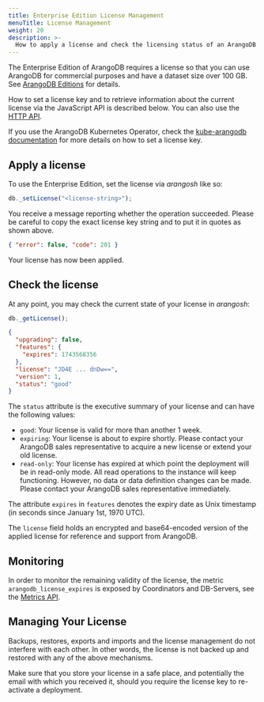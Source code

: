 ```yaml
---
title: Enterprise Edition License Management
menuTitle: License Management
weight: 20
description: >-
  How to apply a license and check the licensing status of an ArangoDB deployment
---
```

The Enterprise Edition of ArangoDB requires a license so that you can use
ArangoDB for commercial purposes and have a dataset size over 100 GB. See
[ArangoDB Editions](../../about-arangodb/features/_index.md#arangodb-editions)
for details.

How to set a license key and to retrieve information about the current license
via the JavaScript API is described below.
You can also use the [HTTP API](../../develop/http-api/administration.md#license).

If you use the ArangoDB Kubernetes Operator, check the
[kube-arangodb documentation](https://arangodb.github.io/kube-arangodb/docs/how-to/set_license.html)
for more details on how to set a license key.

## Apply a license

To use the Enterprise Edition, set the license via _arangosh_ like so:

```js
db._setLicense("<license-string>");
```

You receive a message reporting whether the operation succeeded.
Please be careful to copy the exact license key string and to put it in
quotes as shown above.

```json
{ "error": false, "code": 201 }
```

Your license has now been applied.

## Check the license

At any point, you may check the current state of your license in _arangosh_:

```js
db._getLicense();
```

```json
{
  "upgrading": false,
  "features": {
    "expires": 1743568356
  },
  "license": "JD4E ... dnDw==",
  "version": 1,
  "status": "good"
}
```

The `status` attribute is the executive summary of your license and
can have the following values:

- `good`: Your license is valid for more than another 1 week.
- `expiring`: Your license is about to expire shortly. Please contact
  your ArangoDB sales representative to acquire a new license or
  extend your old license.
- `read-only`: Your license has expired at which
  point the deployment will be in read-only mode. All read operations to the
  instance will keep functioning. However, no data or data definition changes
  can be made. Please contact your ArangoDB sales representative immediately.

The attribute `expires` in `features` denotes the expiry date as Unix timestamp
(in seconds since January 1st, 1970 UTC).

The `license` field holds an encrypted and base64-encoded version of the
applied license for reference and support from ArangoDB.

## Monitoring

In order to monitor the remaining validity of the license, the metric
`arangodb_license_expires` is exposed by Coordinators and DB-Servers, see the
[Metrics API](../../develop/http-api/monitoring/metrics.md).

## Managing Your License

Backups, restores, exports and imports and the license management do not
interfere with each other. In other words, the license is not backed up
and restored with any of the above mechanisms.

Make sure that you store your license in a safe place, and potentially the
email with which you received it, should you require the license key to
re-activate a deployment.
